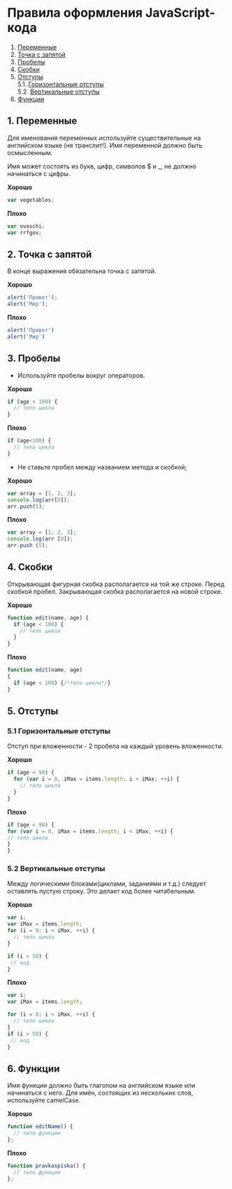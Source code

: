 # Правила оформления JavaScript-кода

1. [Переменные](#1-Переменные)
2. [Точка с запятой](#2-Точка-с-запятой)
3. [Пробелы](#3-Пробелы)
4. [Скобки](#4-Скобки)
5. [Отступы](#5-Отступы)  
   5.1. [Горизонтальные отступы](#51-Горизонтальные-отступы)  
   5.2. [Вертикальные отступы](#52-Вертикальные-отступы)  
6. [Функции](#6-Функции)  

## 1. Переменные
Для именования переменных используйте существительные на английском языке (не транслит!). Имя переменной должно быть осмысленным.

Имя может состоять из букв, цифр, символов $ и _, не должно начинаться с цифры.

**Хорошо**
```javascript
var vegetables;
```

**Плохо**
```javascript
var ovoschi;
var rrfgov;
```

## 2. Точка с запятой
В конце выражения обязательна точка с запятой.

**Хорошо**
```javascript
alert('Привет');
alert('Мир');
```

**Плохо**
```javascript
alert('Привет')
alert('Мир')
```


## 3. Пробелы
* Используйте пробелы вокруг операторов.

**Хорошо**
```javascript
if (age < 100) {
  // тело цикла
}
```

**Плохо**
```javascript
if (age<100) {
  // тело цикла
}
```

* Не ставьте пробел между названием метода и скобкой;

**Хорошо**
```javascript
var array = [1, 2, 3];
console.log(arr[0]);
arr.push(5);
```

**Плохо**
```javascript
var array = [1, 2, 3];
console.log(arr [0]);
arr.push (5);
```

## 4. Скобки
Открывающая фигурная скобка располагается на той же строке. Перед скобкой пробел. Закрывающая скобка располагается на новой строке.

**Хорошо**
```javascript
function edit(name, age) {
  if (age < 100) {
    // тело цикла
  }
}
```

**Плохо**
```javascript
function edit(name, age)
{
  if (age < 100) {/*тело цикла*/}
}
```

## 5. Отступы

### 5.1 Горизонтальные отступы
Отступ при вложенности - 2 пробела на каждый уровень вложенности.

**Хорошо**
```javascript
if (age < 98) {
  for (var i = 0, iMax = items.length; i < iMax; ++i) {
    // тело цикла
  }
}
```

**Плохо**
```javascript
if (age < 98) {
for (var i = 0, iMax = items.length; i < iMax; ++i) {
// тело цикла
}
}
```

### 5.2 Вертикальные отступы
Между логическими блоками(циклами, заданиями и т.д.) следует оставлять пустую строку. Это делает код более читабельным.

**Хорошо**
```javascript
var i;
var iMax = items.length;
for (i = 0; i < iMax, ++i) {
  // тело цикла
}

if (i > 50) {
 // код
}
```

**Плохо**
```javascript
var i;
var iMax = items.length;

for (i = 0; i < iMax, ++i) {
  // тело цикла
}
if (i > 50) {
 // код
}
```


## 6. Функции

Имя функции должно быть глаголом на английском языке или начинаться с него. Для имён, состоящих из нескольких слов, используйте camelCase.

**Хорошо**
```javascript
function editName() {
  // тело функции
};
```

**Плохо**
```javascript
function pravkaspiska() {
  // тело функции
};
```

